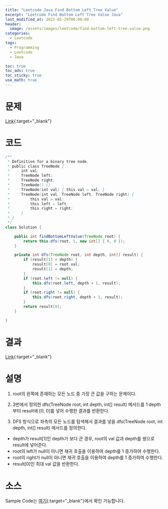 ```yaml
---
title: "Leetcode Java Find Bottom Left Tree Value"
excerpt: "Leetcode Find Bottom Left Tree Value Java"
last_modified_at: 2022-05-29T06:00:00
header:
  image: /assets/images/leetcode/find-bottom-left-tree-value.png
categories:
  - Leetcode
tags:
  - Programming
  - Leetcode
  - Java

toc: true
toc_ads: true
toc_sticky: true
use_math: true
---
```

# 문제
[Link](https://leetcode.com/problems/find-bottom-left-tree-value/){:target="_blank"}

# 코드
```java
/**
 * Definition for a binary tree node.
 * public class TreeNode {
 *     int val;
 *     TreeNode left;
 *     TreeNode right;
 *     TreeNode() {}
 *     TreeNode(int val) { this.val = val; }
 *     TreeNode(int val, TreeNode left, TreeNode right) {
 *         this.val = val;
 *         this.left = left;
 *         this.right = right;
 *     }
 * }
 */
class Solution {

	public int findBottomLeftValue(TreeNode root) {
		return this.dfs(root, 1, new int[] { 0, 0 });
	}

	private int dfs(TreeNode root, int depth, int[] result) {
		if (result[1] < depth) {
			result[0] = root.val;
			result[1] = depth;
		}
		if (root.left != null) {
			this.dfs(root.left, depth + 1, result);
		}
		if (root.right != null) {
			this.dfs(root.right, depth + 1, result);
		}
		return result[0];
	}

}
```

# 결과
[Link](https://leetcode.com/submissions/detail/709296708/){:target="_blank"}

# 설명
1. root의 왼쪽에 존재하는 모든 노드 중 가장 큰 값을 구하는 문제이다.

2. 3번에서 정의한 dfs(TreeNode root, int depth, int[] result) 메서드를 1 depth부터 result에 [0, 0]를 넣어 수행한 결과를 반환한다.

3. DFS 방식으로 좌측의 모든 노드를 탐색해서 결과를 넣을 dfs(TreeNode root, int depth, int[] result) 메서드를 정의한다.
- depth가 result[1]인 depth가 보다 큰 경우, root의 val 값과 depth를 쌍으로 result에 넣어준다.
- root의 left가 null이 아니면 재귀 호출을 이용하여 depth를 1 증가하여 수행한다.
- root의 right가 null이 아니면 재귀 호출을 이용하여 depth를 1 증가하여 수행한다.
- result[0]인 최대 val 값을 반환한다.

# 소스
Sample Code는 [여기](https://github.com/GracefulSoul/leetcode/blob/master/src/main/java/gracefulsoul/problems/FindBottomLeftTreeValue.java){:target="_blank"}에서 확인 가능합니다.